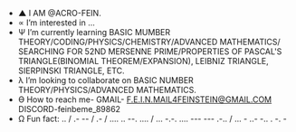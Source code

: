 - ▲ I AM @ACRO-FEIN.
- ∝ I’m interested in ...
- Ψ I’m currently learning BASIC MUMBER THEORY/CODING/PHYSICS/CHEMISTRY/ADVANCED MATHEMATICS/ SEARCHING FOR 52ND MERSENNE PRIME/PROPERTIES OF PASCAL'S TRIANGLE(BINOMIAL THEOREM/EXPANSION), LEIBNIZ TRIANGLE, SIERPINSKI TRIANGLE, ETC.
- λ I’m looking to collaborate on BASIC NUMBER THEORY/PHYSICS/ADVANCED MATHEMATICS.
- ϴ How to reach me- GMAIL- F.E.I.N.MAIL4FEINSTEIN@GMAIL.COM DISCORD-feinbeme_89862
- Ω Fun fact: .. / .- -- / .- / .... .. --. .... / ... -.-. .... --- --- .-.. / ... - ..- -.. . -. -
